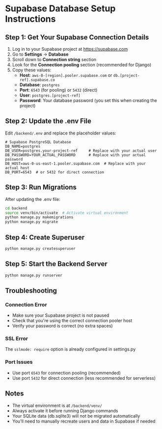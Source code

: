# Supabase Database Setup Instructions

## Step 1: Get Your Supabase Connection Details

1. Log in to your Supabase project at https://supabase.com
2. Go to **Settings** → **Database**
3. Scroll down to **Connection string** section
4. Look for the **Connection pooling** section (recommended for Django)
5. Copy these values:
   - **Host**: `aws-0-[region].pooler.supabase.com` or `db.[project-ref].supabase.co`
   - **Database**: `postgres`
   - **Port**: `6543` (for pooling) or `5432` (direct)
   - **User**: `postgres.[project-ref]`
   - **Password**: Your database password (you set this when creating the project)

## Step 2: Update the .env File

Edit `/backend/.env` and replace the placeholder values:

```env
# Supabase PostgreSQL Database
DB_NAME=postgres
DB_USER=postgres.your-project-ref     # Replace with your actual user
DB_PASSWORD=YOUR_ACTUAL_PASSWORD      # Replace with your actual password
DB_HOST=aws-0-us-east-1.pooler.supabase.com  # Replace with your actual host
DB_PORT=6543  # or 5432 for direct connection
```

## Step 3: Run Migrations

After updating the .env file:

```bash
cd backend
source venv/bin/activate  # Activate virtual environment
python manage.py makemigrations
python manage.py migrate
```

## Step 4: Create Superuser

```bash
python manage.py createsuperuser
```

## Step 5: Start the Backend Server

```bash
python manage.py runserver
```

## Troubleshooting

### Connection Error
- Make sure your Supabase project is not paused
- Check that you're using the correct connection pooler host
- Verify your password is correct (no extra spaces)

### SSL Error
The `sslmode: require` option is already configured in settings.py

### Port Issues
- Use port `6543` for connection pooling (recommended)
- Use port `5432` for direct connection (less recommended for serverless)

## Notes
- The virtual environment is at `/backend/venv/`
- Always activate it before running Django commands
- Your SQLite data (db.sqlite3) will not be migrated automatically
- You'll need to manually recreate users and data in Supabase if needed
